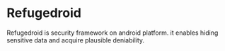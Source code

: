 # Refugedroid
Refugedroid is security framework on android platform. it enables hiding sensitive data and acquire plausible deniability.

